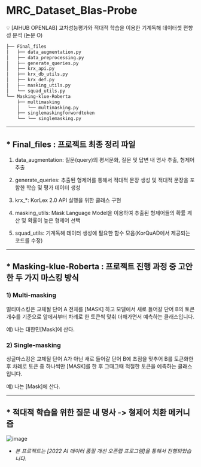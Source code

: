 # MRC_Dataset_BIas-Probe
💡 [AIHUB OPENLAB] 교차성능평가와 적대적 학습을 이용한 기계독해 데이터셋 편향성 분석 (논문 O)

```bash
├── Final_files
│   ├── data_augmentation.py
│   ├── data_preprocessing.py
│   ├── generate_queries.py
│   ├── krx_api.py
│   ├── krx_db_utils.py
│   ├── krx_def.py
│   ├── masking_utils.py
│   └── squad_utils.py
└── Masking-klue-Roberta
    ├── multimasking
    │   └── multimasking.py
    ├── singlemaskingforwordtoken
    └── └── singlemasking.py
``` 
---

## * Final_files : 프로젝트 최종 정리 파일

1. data_augmentation: 질문(query)의 평서문화, 질문 및 답변 내 명사 추출, 형제어 추출

2. generate_queries: 추출된 형제어를 통해서 적대적 문장 생성 및 적대적 문장을 포함한 학습 및 평가 데이터 생성

3. krx_*: KorLex 2.0 API 실행을 위한 클래스 구현

4. masking_utils: Mask Language Model을 이용하여 추출된 형제어들의 확률 계산 및 확률이 높은 형제어 선택

5. squad_utils: 기계독해 데이터 생성에 필요한 함수 모음(KorQuAD에서 제공되는 코드를 수정)

---

## * Masking-klue-Roberta : 프로젝트 진행 과정 중 고안한 두 가지 마스킹 방식 


### 1) Multi-masking

멀티마스킹은 교체될 단어 A 전체를 [MASK] 하고 모델에서 새로 들어갈 단어 B의 토큰 개수를 기준으로 앞에서부터 차례로 한 토큰씩 맞춰 더해가면서 예측하는 클래스입니다.

예) 나는 대한민[Mask]에 산다.


### 2) Single-masking

싱글마스킹은 교체될 단어 A가 아닌 새로 들어갈 단어 B에 초점을 맞추어 B를 토큰화한 후 차례로 토큰 중 하나씩만 [MASK]를 한 후 그때그때 적절한 토큰을 예측하는 클래스입니다.

예) 나는 [Mask]에 산다.

---

## * 적대적 학습을 위한 질문 내 명사 -> 형제어 치환 메커니즘

![image](https://user-images.githubusercontent.com/64192139/209921910-feabd184-d60c-4def-9b26-c43dd5ece750.png)



* *본 프로젝트는 [2022 AI 데이터 품질 개선 오픈랩 프로그램]을 통해서 진행되었습니다.*
